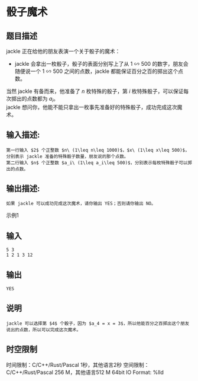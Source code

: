 # 骰子魔术

## 题目描述

jackle 正在给他的朋友表演一个关于骰子的魔术：  


  * jackle 会拿出一枚骰子，骰子的表面分别写上了从 $1\backsim 500$ 的数字，朋友会随便说一个 $1\backsim 500$ 之间的点数，jackle 都能保证百分之百的掷出这个点数。 

当然 jackle 有备而来，他准备了 $n$ 枚特殊的骰子，第 $i$ 枚特殊骰子，可以保证每次掷出的点数都为 $a_i$。  
jackle 想问你，他能不能只拿出一枚事先准备好的特殊骰子，成功完成这次魔术。

## 输入描述:
    
    
    第一行输入 $2$ 个正整数 $n\ (1\leq n\leq 1000)$，$x\ (1\leq x\leq 500)$，分别表示 jackle 准备的特殊骰子数量，朋友说的那个点数。  
    第二行输入 $n$ 个正整数 $a_i\ (1\leq a_i\leq 500)$，分别表示每枚特殊骰子可以掷出的点数。

## 输出描述:
    
    
    如果 jackle 可以成功完成这次魔术，请你输出 YES；否则请你输出 NO。

示例1 

## 输入
    
    
    5 3
    1 2 1 3 12

## 输出
    
    
    YES

## 说明
    
    
    jackle 可以选择第 $4$ 个骰子，因为 $a_4 = x = 3$，所以他能百分之百掷出这个朋友说出的点数，所以可以完成这次魔术。


## 时空限制

时间限制：C/C++/Rust/Pascal 1秒，其他语言2秒
空间限制：C/C++/Rust/Pascal 256 M，其他语言512 M
64bit IO Format: %lld